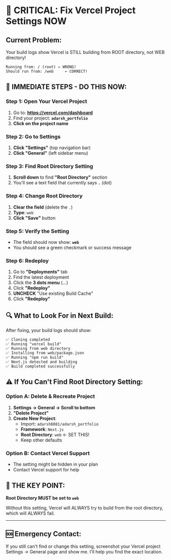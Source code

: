 # 🚨 CRITICAL: Fix Vercel Project Settings NOW

## Current Problem:
Your build logs show Vercel is STILL building from ROOT directory, not WEB directory!

```
Running from: / (root) ← WRONG!
Should run from: /web     ← CORRECT!
```

## 🎯 IMMEDIATE STEPS - DO THIS NOW:

### Step 1: Open Your Vercel Project
1. Go to: **https://vercel.com/dashboard**
2. Find your project: **`adarsh_portfolio`**
3. **Click on the project name**

### Step 2: Go to Settings
1. **Click "Settings"** (top navigation bar)
2. **Click "General"** (left sidebar menu)

### Step 3: Find Root Directory Setting
1. **Scroll down** to find **"Root Directory"** section
2. You'll see a text field that currently says **`.`** (dot)

### Step 4: Change Root Directory
1. **Clear the field** (delete the `.`)
2. **Type**: `web`
3. **Click "Save"** button

### Step 5: Verify the Setting
- The field should now show: **`web`**
- You should see a green checkmark or success message

### Step 6: Redeploy
1. Go to **"Deployments"** tab
2. Find the latest deployment
3. Click the **3 dots menu** (...) 
4. Click **"Redeploy"**
5. **UNCHECK** "Use existing Build Cache"
6. Click **"Redeploy"**

## 🔍 What to Look For in Next Build:

After fixing, your build logs should show:
```
✅ Cloning completed
✅ Running "vercel build" 
✅ Running from web directory
✅ Installing from web/package.json  
✅ Running "npm run build"
✅ Next.js detected and building
✅ Build completed successfully
```

## ⚠️ If You Can't Find Root Directory Setting:

### Option A: Delete & Recreate Project
1. **Settings → General → Scroll to bottom**
2. **"Delete Project"**
3. **Create New Project**:
   - Import: `adarsh8081/adarsh_portfolio`
   - **Framework**: `Next.js`
   - **Root Directory**: `web` ← SET THIS!
   - Keep other defaults

### Option B: Contact Vercel Support
- The setting might be hidden in your plan
- Contact Vercel support for help

## 🎯 THE KEY POINT:

**Root Directory MUST be set to `web`**

Without this setting, Vercel will ALWAYS try to build from the root directory, which will ALWAYS fail.

---

## 🆘 Emergency Contact:
If you still can't find or change this setting, screenshot your Vercel project Settings → General page and show me. I'll help you find the exact location.
